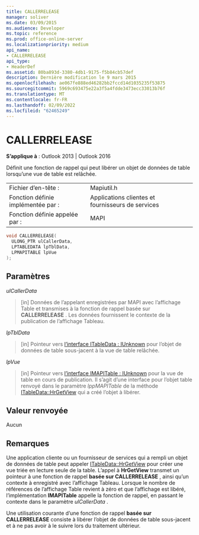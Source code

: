 ```yaml
---
title: CALLERRELEASE
manager: soliver
ms.date: 03/09/2015
ms.audience: Developer
ms.topic: reference
ms.prod: office-online-server
ms.localizationpriority: medium
api_name:
- CALLERRELEASE
api_type:
- HeaderDef
ms.assetid: 80ba893d-3380-4db1-9175-f5b84cb57def
description: Dernière modification le 9 mars 2015
ms.openlocfilehash: ae067fe888ed46282bb2fccd14d1035235f53875
ms.sourcegitcommit: 5969c693475e22a3f5a4fdde3473ecc33013b76f
ms.translationtype: MT
ms.contentlocale: fr-FR
ms.lasthandoff: 02/09/2022
ms.locfileid: "62465249"
---
```

# <a name="callerrelease"></a>CALLERRELEASE

  
  
**S’applique à** : Outlook 2013 | Outlook 2016 
  
Définit une fonction de rappel qui peut libérer un objet de données de table lorsqu’une vue de table est relâchée. 
  
|||
|:-----|:-----|
|Fichier d’en-tête :  <br/> |Mapiutil.h  <br/> |
|Fonction définie implémentée par :  <br/> |Applications clientes et fournisseurs de services  <br/> |
|Fonction définie appelée par :  <br/> |MAPI  <br/> |
   
```cpp
void CALLERRELEASE(
  ULONG_PTR ulCallerData,
  LPTABLEDATA lpTblData,
  LPMAPITABLE lpVue
);
```

## <a name="parameters"></a>Paramètres

 _ulCallerData_
  
> [in] Données de l’appelant enregistrées par MAPI avec l’affichage Table et transmises à la fonction de rappel basée sur **CALLERRELEASE** . Les données fournissent le contexte de la publication de l’affichage Tableau. 
    
 _lpTblData_
  
> [in] Pointeur vers [l’interface ITableData : IUnknown](itabledataiunknown.md) pour l’objet de données de table sous-jacent à la vue de table relâchée. 
    
 _lpVue_
  
> [in] Pointeur vers [l’interface IMAPITable : IUnknown](imapitableiunknown.md) pour la vue de table en cours de publication. Il s’agit d’une interface pour l’objet table renvoyé dans le paramètre _lppMAPITable_ de la méthode [ITableData::HrGetView](itabledata-hrgetview.md) qui a créé l’objet à libérer. 
    
## <a name="return-value"></a>Valeur renvoyée

Aucun 
  
## <a name="remarks"></a>Remarques

Une application cliente ou un fournisseur de services qui a rempli un objet de données de table peut appeler [ITableData::HrGetView](itabledata-hrgetview.md) pour créer une vue triée en lecture seule de la table. L’appel à **HrGetView** transmet un pointeur à une fonction de rappel **basée sur CALLERRELEASE** , ainsi qu’un contexte à enregistré avec l’affichage Tableau. Lorsque le nombre de références de l’affichage Table revient à zéro et que l’affichage est libéré, l’implémentation **IMAPITable** appelle la fonction de rappel, en passant le contexte dans le paramètre _ulCallerData_ . 
  
Une utilisation courante d’une fonction de rappel **basée sur CALLERRELEASE** consiste à libérer l’objet de données de table sous-jacent et à ne pas avoir à le suivre lors du traitement ultérieur. 
  

